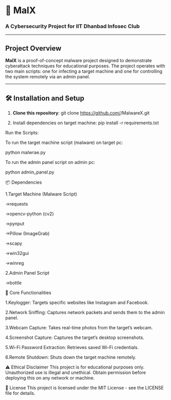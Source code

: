 # 🚀 MalX
### A Cybersecurity Project for IIT Dhanbad Infosec Club

---

## Project Overview
**MalX** is a proof-of-concept malware project designed to demonstrate cyberattack techniques for educational purposes. The project operates with two main scripts: one for infecting a target machine and one for controlling the system remotely via an admin panel.

---

## 🛠️ Installation and Setup

1. **Clone this repository**:
  git clone https://github.com/<your-username>/MalwareX.git

2. Install dependencies on target machine:
pip install -r requirements.txt  

Run the Scripts:

To run the target machine script (malware) on target pc:

python malwrae.py

To run the admin panel script on admin pc:

python admin_panel.py

📦 Dependencies

1.Target Machine (Malware Script)

 ->requests
 
 ->opencv-python (cv2)
 
 ->pynput
 
 ->Pillow (ImageGrab)
 
 ->scapy
 
 ->win32gui
 
 ->winreg

2.Admin Panel Script

  ->bottle

🌟 Core Functionalities

1.Keylogger: Targets specific websites like Instagram and Facebook.

2.Network Sniffing: Captures network packets and sends them to the admin panel.

3.Webcam Capture: Takes real-time photos from the target’s webcam.

4.Screenshot Capture: Captures the target’s desktop screenshots.

5.Wi-Fi Password Extraction: Retrieves saved Wi-Fi credentials.

6.Remote Shutdown: Shuts down the target machine remotely.


⚠️ Ethical Disclaimer
This project is for educational purposes only. Unauthorized use is illegal and unethical. Obtain permission before deploying this on any network or machine.

📄 License
This project is licensed under the MIT License - see the LICENSE file for details.
